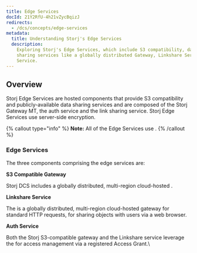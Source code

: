 ```yaml
---
title: Edge Services
docId: 21Y2RfU-4h21vZycBqizJ
redirects:
  - /dcs/concepts/edge-services
metadata:
  title: Understanding Storj's Edge Services
  description:
    Exploring Storj's Edge Services, which include S3 compatibility, data
    sharing services like a globally distributed Gateway, Linkshare Service, and Auth
    Service.
---
```


## Overview

Storj Edge Services are hosted components that provide S3 compatibility and publicly-available data sharing services and are composed of the Storj Gateway MT, the auth service and the link sharing service. Storj Edge Services use server-side encryption.

{% callout type="info"  %}
**Note:** All of the Edge Services use [](docId:hf2uumViqYvS1oq8TYbeW).
{% /callout %}

### Edge Services

The three components comprising the edge services are:

**S3 Compatible Gateway**

Storj DCS includes a globally distributed, multi-region cloud-hosted [](docId:yYCzPT8HHcbEZZMvfoCFa).

**Linkshare Service**

The [](docId:sN2GhYgGUtqBVF65GhKEa) is a globally distributed, multi-region cloud-hosted gateway for standard HTTP requests, for sharing objects with users via a web browser.

**Auth Service**

Both the Storj S3-compatible gateway and the Linkshare service leverage the [](docId:cSsmRiNfJD_NK3ksKCPQ4) for access management via a registered Access Grant.\\

